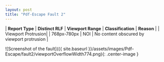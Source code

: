 ```yaml
---
layout: post
title: "Pdf-Escape Fault 2"
---
```

| **Report Type** | **Distinct RLF** | **Viewport Range** | **Classification** | **Reason** |
| Viewport Protrusion|  | 768px-780px | NOI | No content obscured by viewport protrusion | 

![Screenshot of the fault]({{ site.baseurl }}/assets/images/Pdf-Escape/fault2/viewportOverflowWidth774.png){: .center-image }